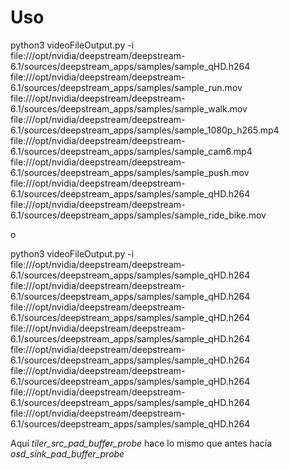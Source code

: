 # Uso
python3 videoFileOutput.py -i \
    file:///opt/nvidia/deepstream/deepstream-6.1/sources/deepstream_apps/samples/sample_qHD.h264 \
    file:///opt/nvidia/deepstream/deepstream-6.1/sources/deepstream_apps/samples/sample_run.mov \
    file:///opt/nvidia/deepstream/deepstream-6.1/sources/deepstream_apps/samples/sample_walk.mov \
    file:///opt/nvidia/deepstream/deepstream-6.1/sources/deepstream_apps/samples/sample_1080p_h265.mp4 \
    file:///opt/nvidia/deepstream/deepstream-6.1/sources/deepstream_apps/samples/sample_cam6.mp4 \
    file:///opt/nvidia/deepstream/deepstream-6.1/sources/deepstream_apps/samples/sample_push.mov \
    file:///opt/nvidia/deepstream/deepstream-6.1/sources/deepstream_apps/samples/sample_qHD.h264 \
    file:///opt/nvidia/deepstream/deepstream-6.1/sources/deepstream_apps/samples/sample_ride_bike.mov

o

python3 videoFileOutput.py -i \
    file:///opt/nvidia/deepstream/deepstream-6.1/sources/deepstream_apps/samples/sample_qHD.h264 \
    file:///opt/nvidia/deepstream/deepstream-6.1/sources/deepstream_apps/samples/sample_qHD.h264 \
    file:///opt/nvidia/deepstream/deepstream-6.1/sources/deepstream_apps/samples/sample_qHD.h264 \
    file:///opt/nvidia/deepstream/deepstream-6.1/sources/deepstream_apps/samples/sample_qHD.h264 \
    file:///opt/nvidia/deepstream/deepstream-6.1/sources/deepstream_apps/samples/sample_qHD.h264 \
    file:///opt/nvidia/deepstream/deepstream-6.1/sources/deepstream_apps/samples/sample_qHD.h264 \
    file:///opt/nvidia/deepstream/deepstream-6.1/sources/deepstream_apps/samples/sample_qHD.h264 \
    file:///opt/nvidia/deepstream/deepstream-6.1/sources/deepstream_apps/samples/sample_qHD.h264

Aquí *tiler_src_pad_buffer_probe* hace lo mismo que antes hacía *osd_sink_pad_buffer_probe*